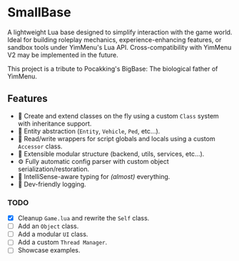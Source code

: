 # SmallBase

A lightweight Lua base designed to simplify interaction with the game world. Ideal for building roleplay mechanics, experience-enhancing features, or sandbox tools under YimMenu's Lua API. Cross-compatibility with YimMenu V2 may be implemented in the future.

This project is a tribute to Pocakking's BigBase: The biological father of YimMenu.

## Features

- 🚀 Create and extend classes on the fly using a custom `Class` system with inheritance support.
- 🤖 Entity abstraction (`Entity`, `Vehicle`, `Ped`, etc...).
- 🔢 Read/write wrappers for script globals and locals using a custom `Accessor` class.
- 🧩 Extensible modular structure (backend, utils, services, etc...).
- ⚙️ Fully automatic config parser with custom object serialization/restoration.
- 🧠 IntelliSense-aware typing for *(almost)* everything.
- 💬 Dev-friendly logging.

### TODO

- [x] Cleanup `Game.lua` and rewrite the `Self` class.
- [ ] Add an `Object` class.
- [ ] Add a modular `UI` class.
- [ ] Add a custom `Thread Manager`.
- [ ] Showcase examples.
